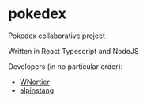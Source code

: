# pokedex

Pokedex collaborative project

Written in React Typescript and NodeJS

Developers (in no particular order):

- [WNortier](https://github.com/WNortier)
- [alpinstang](https://github.com/alpinstang)
